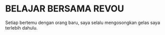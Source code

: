 # BELAJAR BERSAMA REVOU

Setiap bertemu dengan orang baru, saya selalu mengosongkan gelas saya terlebih dahulu.
